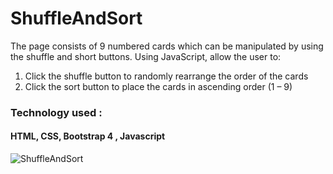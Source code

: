 # ShuffleAndSort

The page consists of 9 numbered cards which can be manipulated by using the shuffle and short buttons.
Using JavaScript, allow the user to:
 1. Click the shuffle button to randomly rearrange the order of the cards
 2. Click the sort button to place the cards in ascending order (1 – 9)

### Technology used :
#### HTML, CSS, Bootstrap 4 , Javascript

![ShuffleAndSort](https://user-images.githubusercontent.com/47104798/120074619-f5225b00-c09d-11eb-89e9-2e0870a327dc.JPG)
